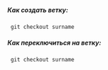 ##### Как создать ветку: </br>
<code> git checkout surname </code>
##### Как переключиться на ветку:</br>
<code> git checkout surname </code>
